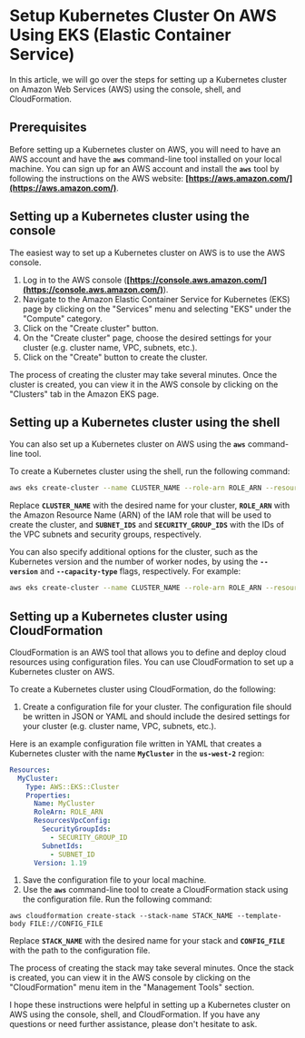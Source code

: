 # Setup Kubernetes Cluster On AWS Using EKS (Elastic Container Service)

In this article, we will go over the steps for setting up a Kubernetes cluster on Amazon Web Services (AWS) using the console, shell, and CloudFormation.

## **Prerequisites**

Before setting up a Kubernetes cluster on AWS, you will need to have an AWS account and have the **`aws`** command-line tool installed on your local machine. You can sign up for an AWS account and install the **`aws`** tool by following the instructions on the AWS website: **[https://aws.amazon.com/](https://aws.amazon.com/)**.

## **Setting up a Kubernetes cluster using the console**

The easiest way to set up a Kubernetes cluster on AWS is to use the AWS console.

1. Log in to the AWS console (**[https://console.aws.amazon.com/](https://console.aws.amazon.com/)**).
2. Navigate to the Amazon Elastic Container Service for Kubernetes (EKS) page by clicking on the "Services" menu and selecting "EKS" under the "Compute" category.
3. Click on the "Create cluster" button.
4. On the "Create cluster" page, choose the desired settings for your cluster (e.g. cluster name, VPC, subnets, etc.).
5. Click on the "Create" button to create the cluster.

The process of creating the cluster may take several minutes. Once the cluster is created, you can view it in the AWS console by clicking on the "Clusters" tab in the Amazon EKS page.

## **Setting up a Kubernetes cluster using the shell**

You can also set up a Kubernetes cluster on AWS using the **`aws`** command-line tool.

To create a Kubernetes cluster using the shell, run the following command:

```bash
aws eks create-cluster --name CLUSTER_NAME --role-arn ROLE_ARN --resources-vpc-config subnetIds=SUBNET_IDS,securityGroupIds=SECURITY_GROUP_IDS
```

Replace **`CLUSTER_NAME`** with the desired name for your cluster, **`ROLE_ARN`** with the Amazon Resource Name (ARN) of the IAM role that will be used to create the cluster, and **`SUBNET_IDS`** and **`SECURITY_GROUP_IDS`** with the IDs of the VPC subnets and security groups, respectively.

You can also specify additional options for the cluster, such as the Kubernetes version and the number of worker nodes, by using the **`--version`** and **`--capacity-type`** flags, respectively. For example:

```bash
aws eks create-cluster --name CLUSTER_NAME --role-arn ROLE_ARN --resources-vpc-config subnetIds=SUBNET_IDS,securityGroupIds=SECURITY_GROUP_IDS --version 1.19 --capacity-type ON_DEMAND
```

## **Setting up a Kubernetes cluster using CloudFormation**

CloudFormation is an AWS tool that allows you to define and deploy cloud resources using configuration files. You can use CloudFormation to set up a Kubernetes cluster on AWS.

To create a Kubernetes cluster using CloudFormation, do the following:

1. Create a configuration file for your cluster. The configuration file should be written in JSON or YAML and should include the desired settings for your cluster (e.g. cluster name, VPC, subnets, etc.).

Here is an example configuration file written in YAML that creates a Kubernetes cluster with the name **`MyCluster`** in the **`us-west-2`** region:

```yaml
Resources:
  MyCluster:
    Type: AWS::EKS::Cluster
    Properties:
      Name: MyCluster
      RoleArn: ROLE_ARN
      ResourcesVpcConfig:
        SecurityGroupIds:
          - SECURITY_GROUP_ID
        SubnetIds:
          - SUBNET_ID
      Version: 1.19
```

1. Save the configuration file to your local machine.
2. Use the **`aws`** command-line tool to create a CloudFormation stack using the configuration file. Run the following command:

```
aws cloudformation create-stack --stack-name STACK_NAME --template-body FILE://CONFIG_FILE
```

Replace **`STACK_NAME`** with the desired name for your stack and **`CONFIG_FILE`** with the path to the configuration file.

The process of creating the stack may take several minutes. Once the stack is created, you can view it in the AWS console by clicking on the "CloudFormation" menu item in the "Management Tools" section.

I hope these instructions were helpful in setting up a Kubernetes cluster on AWS using the console, shell, and CloudFormation. If you have any questions or need further assistance, please don't hesitate to ask.
